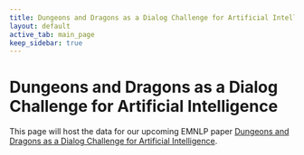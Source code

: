 ```yaml
---
title: Dungeons and Dragons as a Dialog Challenge for Artificial Intelligence
layout: default
active_tab: main_page 
keep_sidebar: true
---
```


# Dungeons and Dragons as a Dialog Challenge for Artificial Intelligence

This page will host the data for our upcoming EMNLP paper [Dungeons and Dragons as a Dialog Challenge for Artificial Intelligence](https://www.cis.upenn.edu/~ccb/publications/dungeons-and-dragons-as-a-dialog-challenge-for-artificial-intelligence.pdf).
